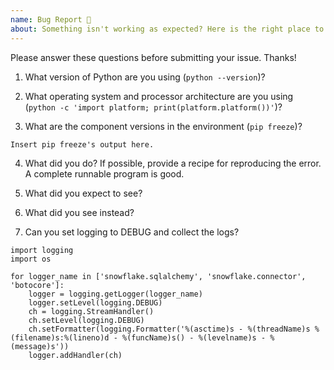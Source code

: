 ```yaml
---
name: Bug Report 🐞
about: Something isn't working as expected? Here is the right place to report.
---
```


Please answer these questions before submitting your issue. Thanks!

1. What version of Python are you using (`python --version`)?

2. What operating system and processor architecture are you using (`python -c 'import platform; print(platform.platform())'`)?

3. What are the component versions in the environment (`pip freeze`)?

```
Insert pip freeze's output here.
```

4. What did you do?
If possible, provide a recipe for reproducing the error.
A complete runnable program is good.

5. What did you expect to see?

6. What did you see instead?

7. Can you set logging to DEBUG and collect the logs?

```
import logging
import os

for logger_name in ['snowflake.sqlalchemy', 'snowflake.connector', 'botocore']:
    logger = logging.getLogger(logger_name)
    logger.setLevel(logging.DEBUG)
    ch = logging.StreamHandler()
    ch.setLevel(logging.DEBUG)
    ch.setFormatter(logging.Formatter('%(asctime)s - %(threadName)s %(filename)s:%(lineno)d - %(funcName)s() - %(levelname)s - %(message)s'))
    logger.addHandler(ch)
```
